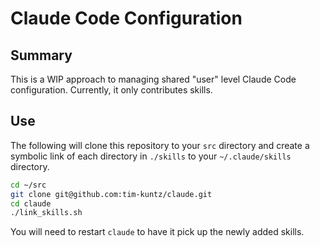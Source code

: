 # Claude Code Configuration

## Summary

This is a WIP approach to managing shared "user" level Claude Code configuration. Currently, it only contributes skills.

## Use

The following will clone this repository to your `src` directory and create a symbolic link of each directory in `./skills` to your `~/.claude/skills` directory.

```bash
cd ~/src
git clone git@github.com:tim-kuntz/claude.git
cd claude
./link_skills.sh
```

You will need to restart `claude` to have it pick up the newly added skills.

